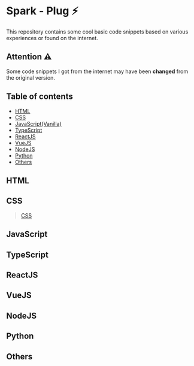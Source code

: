 # Spark - Plug ⚡

This repository contains some cool basic code snippets based on various experiences or found on the internet.

## Attention ⚠️

Some code snippets I got from the internet may have been **changed** from the original version.

## Table of contents

- [HTML](#HTML)
- [CSS](#CSS)
- [JavaScript(Vanilla)](#JavaScript)
- [TypeScript](#TypeScript)
- [ReactJS](#ReactJS)
- [VueJS](#VueJS)
- [NodeJS](#NodeJS)
- [Python](#Python)
- [Others](#Others)

## HTML

## CSS

> [CSS](./css)

## JavaScript

## TypeScript

## ReactJS

## VueJS

## NodeJS

## Python

## Others
